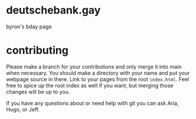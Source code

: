 # deutschebank.gay

byron's bday page

# contributing

Please make a branch for your contributions and only merge it into main when necessary. You should make a directory with your name and put your webpage source in there. Link to your pages from the root `index.html`. Feel free to spice up the root index as well if you want, but merging those changes will be up to you.

If you have any questions about or need help with git you can ask Aria, Hugo, or Jeff.
